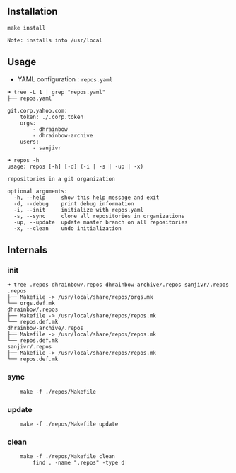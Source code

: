 ## Installation

```
make install
```

`Note: installs into /usr/local`

## Usage

* YAML configuration : `repos.yaml`

```
➜ tree -L 1 | grep "repos.yaml"
├── repos.yaml
```

```
git.corp.yahoo.com:
    token: ./.corp.token
    orgs:
        - dhrainbow
        - dhrainbow-archive
    users:
        - sanjivr
```

```
➜ repos -h
usage: repos [-h] [-d] (-i | -s | -up | -x)

repositories in a git organization

optional arguments:
  -h, --help     show this help message and exit
  -d, --debug    print debug information
  -i, --init     initialize with repos.yaml
  -s, --sync     clone all repositories in organizations
  -up, --update  update master branch on all repositories
  -x, --clean    undo initialization
```


## Internals

### init

```
➜ tree .repos dhrainbow/.repos dhrainbow-archive/.repos sanjivr/.repos
.repos
├── Makefile -> /usr/local/share/repos/orgs.mk
└── orgs.def.mk
dhrainbow/.repos
├── Makefile -> /usr/local/share/repos/repos.mk
└── repos.def.mk
dhrainbow-archive/.repos
├── Makefile -> /usr/local/share/repos/repos.mk
└── repos.def.mk
sanjivr/.repos
├── Makefile -> /usr/local/share/repos/repos.mk
└── repos.def.mk
```

### sync
```
    make -f ./repos/Makefile
```

### update
```
    make -f ./repos/Makefile update
```

### clean
```
    make -f ./repos/Makefile clean
        find . -name ".repos" -type d

```
